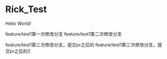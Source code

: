 # Rick_Test
Hello World!

feature/test1第一次修改分支
feature/test1第二次修改分支

feature/test1第三次修改分支，提交pr之后的
feature/test1第三次修改分支，提交pr之后的2